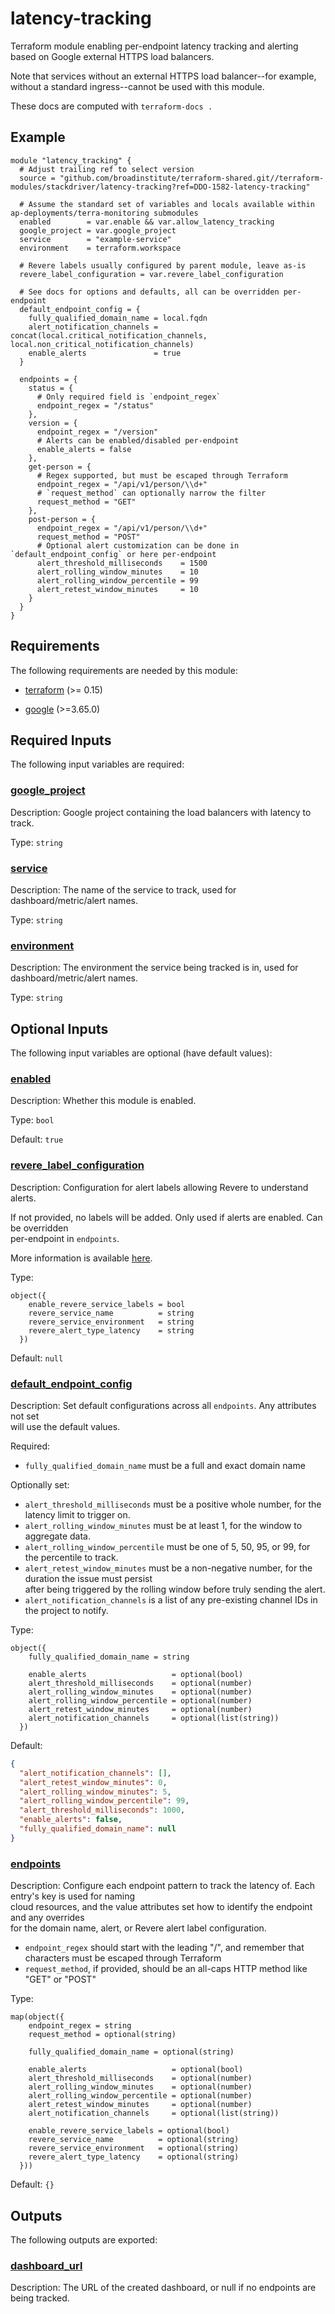 # latency-tracking

Terraform module enabling per-endpoint latency tracking and alerting based on Google external HTTPS load balancers. 

Note that services without an external HTTPS load balancer--for example, without a standard ingress--cannot be used with this module.

These docs are computed with `terraform-docs .`

[//]: # (BEGIN_TF_DOCS)

## Example

```hcl
module "latency_tracking" {
  # Adjust trailing ref to select version
  source = "github.com/broadinstitute/terraform-shared.git//terraform-modules/stackdriver/latency-tracking?ref=DDO-1582-latency-tracking"

  # Assume the standard set of variables and locals available within ap-deployments/terra-monitoring submodules
  enabled        = var.enable && var.allow_latency_tracking
  google_project = var.google_project
  service        = "example-service"
  environment    = terraform.workspace

  # Revere labels usually configured by parent module, leave as-is
  revere_label_configuration = var.revere_label_configuration

  # See docs for options and defaults, all can be overridden per-endpoint
  default_endpoint_config = {
    fully_qualified_domain_name = local.fqdn
    alert_notification_channels = concat(local.critical_notification_channels, local.non_critical_notification_channels)
    enable_alerts               = true
  }

  endpoints = {
    status = {
      # Only required field is `endpoint_regex`
      endpoint_regex = "/status"
    },
    version = {
      endpoint_regex = "/version"
      # Alerts can be enabled/disabled per-endpoint
      enable_alerts = false
    },
    get-person = {
      # Regex supported, but must be escaped through Terraform
      endpoint_regex = "/api/v1/person/\\d+"
      # `request_method` can optionally narrow the filter
      request_method = "GET"
    },
    post-person = {
      endpoint_regex = "/api/v1/person/\\d+"
      request_method = "POST"
      # Optional alert customization can be done in `default_endpoint_config` or here per-endpoint
      alert_threshold_milliseconds    = 1500
      alert_rolling_window_minutes    = 10
      alert_rolling_window_percentile = 99
      alert_retest_window_minutes     = 10
    }
  }
}

```

## Requirements

The following requirements are needed by this module:

- <a name="requirement_terraform"></a> [terraform](#requirement\_terraform) (>= 0.15)

- <a name="requirement_google"></a> [google](#requirement\_google) (>=3.65.0)

## Required Inputs

The following input variables are required:

### <a name="input_google_project"></a> [google\_project](#input\_google\_project)

Description: Google project containing the load balancers with latency to track.

Type: `string`

### <a name="input_service"></a> [service](#input\_service)

Description: The name of the service to track, used for dashboard/metric/alert names.

Type: `string`

### <a name="input_environment"></a> [environment](#input\_environment)

Description: The environment the service being tracked is in, used for dashboard/metric/alert names.

Type: `string`

## Optional Inputs

The following input variables are optional (have default values):

### <a name="input_enabled"></a> [enabled](#input\_enabled)

Description: Whether this module is enabled.

Type: `bool`

Default: `true`

### <a name="input_revere_label_configuration"></a> [revere\_label\_configuration](#input\_revere\_label\_configuration)

Description: Configuration for alert labels allowing Revere to understand alerts.

If not provided, no labels will be added. Only used if alerts are enabled. Can be overridden  
per-endpoint in `endpoints`.

More information is available
[here](https://github.com/broadinstitute/revere/blob/main/docs/gcp_alert_policy_labels.md).

Type:

```hcl
object({
    enable_revere_service_labels = bool
    revere_service_name          = string
    revere_service_environment   = string
    revere_alert_type_latency    = string
  })
```

Default: `null`

### <a name="input_default_endpoint_config"></a> [default\_endpoint\_config](#input\_default\_endpoint\_config)

Description: Set default configurations across all `endpoints`. Any attributes not set  
will use the default values.

Required:
- `fully_qualified_domain_name` must be a full and exact domain name

Optionally set:
- `alert_threshold_milliseconds` must be a positive whole number, for the latency limit to trigger on.
- `alert_rolling_window_minutes` must be at least 1, for the window to aggregate data.
- `alert_rolling_window_percentile` must be one of 5, 50, 95, or 99, for the percentile to track.
- `alert_retest_window_minutes` must be a non-negative number, for the duration the issue must persist  
after being triggered by the rolling window before truly sending the alert.
- `alert_notification_channels` is a list of any pre-existing channel IDs in the project to notify.

Type:

```hcl
object({
    fully_qualified_domain_name = string

    enable_alerts                   = optional(bool)
    alert_threshold_milliseconds    = optional(number)
    alert_rolling_window_minutes    = optional(number)
    alert_rolling_window_percentile = optional(number)
    alert_retest_window_minutes     = optional(number)
    alert_notification_channels     = optional(list(string))
  })
```

Default:

```json
{
  "alert_notification_channels": [],
  "alert_retest_window_minutes": 0,
  "alert_rolling_window_minutes": 5,
  "alert_rolling_window_percentile": 99,
  "alert_threshold_milliseconds": 1000,
  "enable_alerts": false,
  "fully_qualified_domain_name": null
}
```

### <a name="input_endpoints"></a> [endpoints](#input\_endpoints)

Description: Configure each endpoint pattern to track the latency of. Each entry's key is used for naming  
cloud resources, and the value attributes set how to identify the endpoint and any overrides  
for the domain name, alert, or Revere alert label configuration.

- `endpoint_regex` should start with the leading "/", and remember that characters must be escaped through Terraform
- `request_method`, if provided, should be an all-caps HTTP method like "GET" or "POST"

Type:

```hcl
map(object({
    endpoint_regex = string
    request_method = optional(string)

    fully_qualified_domain_name = optional(string)

    enable_alerts                   = optional(bool)
    alert_threshold_milliseconds    = optional(number)
    alert_rolling_window_minutes    = optional(number)
    alert_rolling_window_percentile = optional(number)
    alert_retest_window_minutes     = optional(number)
    alert_notification_channels     = optional(list(string))

    enable_revere_service_labels = optional(bool)
    revere_service_name          = optional(string)
    revere_service_environment   = optional(string)
    revere_alert_type_latency    = optional(string)
  }))
```

Default: `{}`

## Outputs

The following outputs are exported:

### <a name="output_dashboard_url"></a> [dashboard\_url](#output\_dashboard\_url)

Description: The URL of the created dashboard, or null if no endpoints are being tracked.

[//]: # (END_TF_DOCS)

